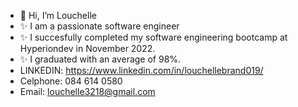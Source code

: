 - 👋 Hi, I’m Louchelle
- ✨ I am a passionate software engineer
- ✨ I succesfully completed my software engineering bootcamp at Hyperiondev in November 2022.
- ✨ I graduated with an average of 98%.
- LINKEDIN: https://www.linkedin.com/in/louchellebrand019/
- Celphone: 084 614 0580
- Email: louchelle3218@gmail.com

<!---
Louchelle/Louchelle is a ✨ special ✨ repository because its `README.md` (this file) appears on your GitHub profile.
You can click the Preview link to take a look at your changes.
--->
